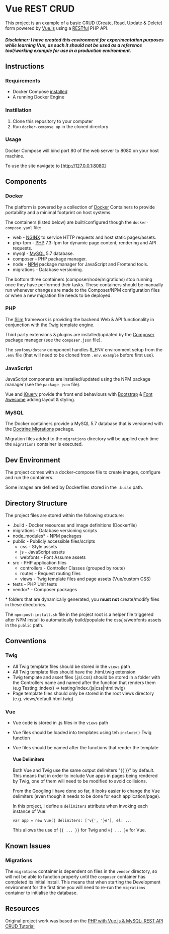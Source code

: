 # Vue REST CRUD

This project is an example of a basic CRUD (Create, Read, Update & Delete) form powered by [Vue.js](https://vuejs.org/) using a [RESTful](https://restfulapi.net/) PHP API.

##### Disclaimer: I have created this environment for experimentation purposes while learning Vue, as such it should **not** be used as a reference tool/working example for use in a production environment.

## Instructions

### Requirements

- Docker Compose [installed](https://docs.docker.com/compose/install/)
- A running Docker Engine

### Instillation

1. Clone this repository to your computer
2. Run `docker-compose up` in the cloned directory

### Usage

Docker Compose will bind port 80 of the web server to 8080 on your host machine.

To use the site navigate to [http://127.0.0.1:8080]

## Components
### Docker

The platform is powered by a collection of [Docker](https://www.docker.com/) Containers to provide portability and a minimal footprint on host systems.

The containers (listed below) are built/configured though the `docker-compose.yaml` file:

- web - [NGINX](https://www.nginx.com/) to service HTTP requests and host static pages/assets.
- php-fpm - [PHP](https://php.net/) 7.3-fpm for dynamic page content, rendering and API requests.
- mysql - [MySQL](https://www.mysql.com/) 5.7 database.
- composer - PHP package manager.
- node - [NPM](https://www.npmjs.com/) package manager for JavaScript and Frontend tools.
- migrations - Database versioning.
 
The bottom three containers (composer/node/migrations) stop running once they have performed their tasks.  These containers should be manually run whenever changes are made to the Composer/NPM configuration files or when a new migration file needs to be deployed.  

### PHP

The [Slim](http://www.slimframework.com/) framework is providing the backend Web & API functionality in conjunction with the [Twig](https://twig.symfony.com/) template engine.

Third party extensions & plugins are installed/updated by the [Composer](https://getcomposer.org/) package manager (see the `composer.json` file).

The `symfony/dotenv` component handles $_ENV environment setup from the `.env` file (that will need to be cloned from `.env.example` before first use).

### JavaScript

JavaScript components are installed/updated using the NPM package manager (see the `package-json` file).

Vue and [jQuery](https://jquery.com/) provide the front end behaviours with [Bootstrap](https://getbootstrap.com/) & [Font Awesome](https://fontawesome.com/) adding layout & styling.

### MySQL

The Docker containers provide a MySQL 5.7 database that is versioned with the [Doctrine Migrations](https://symfony.com/doc/master/bundles/DoctrineMigrationsBundle/index.html) package.

Migration files added to the `migrations` directory will be applied each time the `migrations` container is executed.

## Dev Environment

The project comes with a docker-compose file to create images, configure and run the containers.

Some images are defined by Dockerfiles stored in the `.build` path.

## Directory Structure

The project files are stored within the following structure:

- .build - Docker resources and image definitions (Dockerfile)
- migrations - Database versioning scripts
- node_modules* - NPM packages
- public - Publicly accessible files/scripts
  - css - Style assets
  - js - JavaScript assets
  - webfonts - Font Assume assets
- src - PHP application files
  - controllers - Controller Classes (grouped by route)
  - routes - Request routing files
  - views - Twig template files and page assets (Vue/custom CSS)
- tests - PHP Unit tests
- vendor* - Composer packages

\* folders that are dynamically generated, you **must not** create/modify files in these directories.

The `npm-post-install.sh` file in the project root is a helper file triggered after NPM install to automatically build/populate the css/js/webfonts assets in the `public` path.

## Conventions

### Twig

- All Twig template files should be stored in the `views` path
- All Twig template files should have the .html.twig extension
- Twig template and asset files (.js/.css) should be stored in a folder with the Controllers name and named after the function that renders them (e.g Testing::index() => testing/index.(js|css|html.twig)
- Page template files should only be stored in the root views directory (e.g. views/default.html.twig)

### Vue

- Vue code is stored in .js files in the `views` path
- Vue files should be loaded into templates using teh `include()` Twig function
- Vue files should be named after the functions that render the template

  #### Vue Delimiters

   Both Vue and Twig use the same output delimiters "{{  }}" by default.  This means that in order to include Vue apps in pages being rendered by Twig, one of them will need to be modified to avoid collisions.

   From the Googling I have done so far, it looks easier to change the Vue delimiters (even though it needs to be done for each application/page).

   In this project, I define a `delimiters` attribute when invoking each instance of Vue:
 
   `var app = new Vue({ delimiters: ['v{', '}e'], el: ...`

   This allows the use of `{{ ... }}` for Twig and `v{ ... }e` for Vue.

## Known Issues

### Migrations

The `migrations` container is dependent on files in the `vendor` directory, so will not be able to function properly until the `composer` container has completed its initial install.
This means that when starting the Development environment for the first time you will need to re-run the `migrations` container to initialise the database.

## Resources

Original project work was based on the [PHP with Vue.js & MySQL: REST API CRUD Tutorial](https://www.techiediaries.com/vuejs-php-mysql-rest-crud-api-tutorial)
